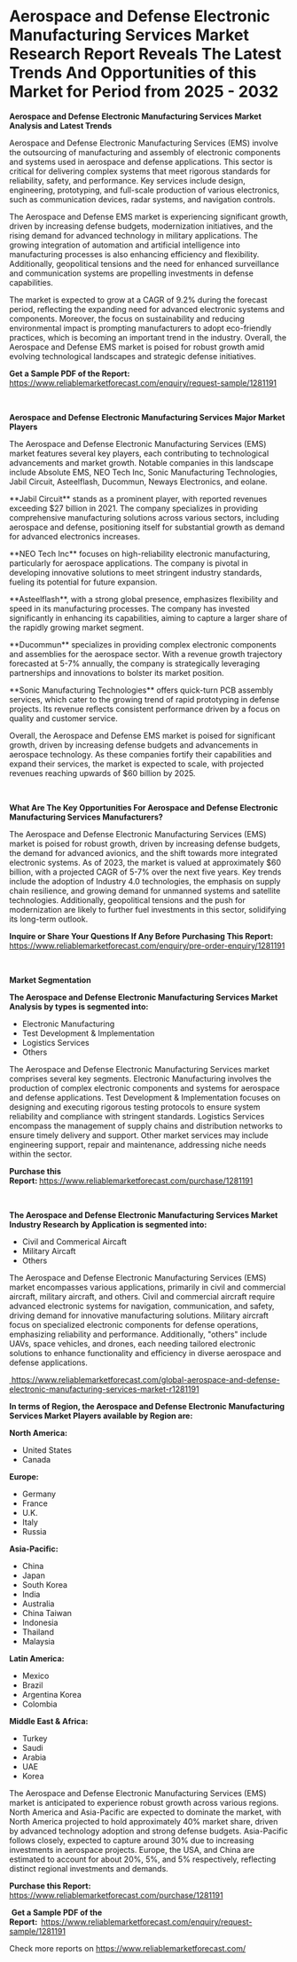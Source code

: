 <p><h1>Aerospace and Defense Electronic Manufacturing Services Market Research Report Reveals The Latest Trends And Opportunities of this Market for Period from 2025 - 2032</h1></p><p><strong>Aerospace and Defense Electronic Manufacturing Services Market Analysis and Latest Trends</strong></p>
<p><p>Aerospace and Defense Electronic Manufacturing Services (EMS) involve the outsourcing of manufacturing and assembly of electronic components and systems used in aerospace and defense applications. This sector is critical for delivering complex systems that meet rigorous standards for reliability, safety, and performance. Key services include design, engineering, prototyping, and full-scale production of various electronics, such as communication devices, radar systems, and navigation controls.</p><p>The Aerospace and Defense EMS market is experiencing significant growth, driven by increasing defense budgets, modernization initiatives, and the rising demand for advanced technology in military applications. The growing integration of automation and artificial intelligence into manufacturing processes is also enhancing efficiency and flexibility. Additionally, geopolitical tensions and the need for enhanced surveillance and communication systems are propelling investments in defense capabilities.</p><p>The market is expected to grow at a CAGR of 9.2% during the forecast period, reflecting the expanding need for advanced electronic systems and components. Moreover, the focus on sustainability and reducing environmental impact is prompting manufacturers to adopt eco-friendly practices, which is becoming an important trend in the industry. Overall, the Aerospace and Defense EMS market is poised for robust growth amid evolving technological landscapes and strategic defense initiatives.</p></p>
<p><strong>Get a Sample PDF of the Report:&nbsp;</strong> <a href="https://www.reliablemarketforecast.com/enquiry/request-sample/1281191?utm_campaign=3386&utm_medium=2&utm_source=Github&utm_content=ia&utm_term=24032025&utm_id=aerospace-and-defense-electronic-manufacturing-services">https://www.reliablemarketforecast.com/enquiry/request-sample/1281191</a></p>
<p>&nbsp;</p>
<p><strong>Aerospace and Defense Electronic Manufacturing Services Major Market Players</strong></p>
<p><p>The Aerospace and Defense Electronic Manufacturing Services (EMS) market features several key players, each contributing to technological advancements and market growth. Notable companies in this landscape include Absolute EMS, NEO Tech Inc, Sonic Manufacturing Technologies, Jabil Circuit, Asteelflash, Ducommun, Neways Electronics, and eolane.</p><p>**Jabil Circuit** stands as a prominent player, with reported revenues exceeding $27 billion in 2021. The company specializes in providing comprehensive manufacturing solutions across various sectors, including aerospace and defense, positioning itself for substantial growth as demand for advanced electronics increases.</p><p>**NEO Tech Inc** focuses on high-reliability electronic manufacturing, particularly for aerospace applications. The company is pivotal in developing innovative solutions to meet stringent industry standards, fueling its potential for future expansion.</p><p>**Asteelflash**, with a strong global presence, emphasizes flexibility and speed in its manufacturing processes. The company has invested significantly in enhancing its capabilities, aiming to capture a larger share of the rapidly growing market segment.</p><p>**Ducommun** specializes in providing complex electronic components and assemblies for the aerospace sector. With a revenue growth trajectory forecasted at 5-7% annually, the company is strategically leveraging partnerships and innovations to bolster its market position.</p><p>**Sonic Manufacturing Technologies** offers quick-turn PCB assembly services, which cater to the growing trend of rapid prototyping in defense projects. Its revenue reflects consistent performance driven by a focus on quality and customer service.</p><p>Overall, the Aerospace and Defense EMS market is poised for significant growth, driven by increasing defense budgets and advancements in aerospace technology. As these companies fortify their capabilities and expand their services, the market is expected to scale, with projected revenues reaching upwards of $60 billion by 2025.</p></p>
<p>&nbsp;</p>
<p><strong>What Are The Key Opportunities For Aerospace and Defense Electronic Manufacturing Services Manufacturers?</strong></p>
<p><p>The Aerospace and Defense Electronic Manufacturing Services (EMS) market is poised for robust growth, driven by increasing defense budgets, the demand for advanced avionics, and the shift towards more integrated electronic systems. As of 2023, the market is valued at approximately $60 billion, with a projected CAGR of 5-7% over the next five years. Key trends include the adoption of Industry 4.0 technologies, the emphasis on supply chain resilience, and growing demand for unmanned systems and satellite technologies. Additionally, geopolitical tensions and the push for modernization are likely to further fuel investments in this sector, solidifying its long-term outlook.</p></p>
<p><strong>Inquire or Share Your Questions If Any Before Purchasing This Report:</strong> <a href="https://www.reliablemarketforecast.com/enquiry/pre-order-enquiry/1281191?utm_campaign=3386&utm_medium=2&utm_source=Github&utm_content=ia&utm_term=24032025&utm_id=aerospace-and-defense-electronic-manufacturing-services">https://www.reliablemarketforecast.com/enquiry/pre-order-enquiry/1281191</a></p>
<p>&nbsp;</p>
<p><strong>Market Segmentation</strong></p>
<p><strong>The Aerospace and Defense Electronic Manufacturing Services Market Analysis by types is segmented into:</strong></p>
<p><ul><li>Electronic Manufacturing</li><li>Test Development & Implementation</li><li>Logistics Services</li><li>Others</li></ul></p>
<p><p>The Aerospace and Defense Electronic Manufacturing Services market comprises several key segments. Electronic Manufacturing involves the production of complex electronic components and systems for aerospace and defense applications. Test Development & Implementation focuses on designing and executing rigorous testing protocols to ensure system reliability and compliance with stringent standards. Logistics Services encompass the management of supply chains and distribution networks to ensure timely delivery and support. Other market services may include engineering support, repair and maintenance, addressing niche needs within the sector.</p></p>
<p><strong>Purchase this Report:&nbsp;</strong><a href="https://www.reliablemarketforecast.com/purchase/1281191?utm_campaign=3386&utm_medium=2&utm_source=Github&utm_content=ia&utm_term=24032025&utm_id=aerospace-and-defense-electronic-manufacturing-services">https://www.reliablemarketforecast.com/purchase/1281191</a></p>
<p>&nbsp;</p>
<p><strong>The Aerospace and Defense Electronic Manufacturing Services Market Industry Research by Application is segmented into:</strong></p>
<p><ul><li>Civil and Commerical Aircaft</li><li>Military Aircaft</li><li>Others</li></ul></p>
<p><p>The Aerospace and Defense Electronic Manufacturing Services (EMS) market encompasses various applications, primarily in civil and commercial aircraft, military aircraft, and others. Civil and commercial aircraft require advanced electronic systems for navigation, communication, and safety, driving demand for innovative manufacturing solutions. Military aircraft focus on specialized electronic components for defense operations, emphasizing reliability and performance. Additionally, "others" include UAVs, space vehicles, and drones, each needing tailored electronic solutions to enhance functionality and efficiency in diverse aerospace and defense applications.</p></p>
<p><a href="https://www.reliablemarketforecast.com/global-aerospace-and-defense-electronic-manufacturing-services-market-r1281191?utm_campaign=3386&utm_medium=2&utm_source=Github&utm_content=ia&utm_term=24032025&utm_id=aerospace-and-defense-electronic-manufacturing-services">&nbsp;https://www.reliablemarketforecast.com/global-aerospace-and-defense-electronic-manufacturing-services-market-r1281191</a></p>
<p><strong>In terms of Region, the Aerospace and Defense Electronic Manufacturing Services Market Players available by Region are:</strong></p>
<p>
    <p> <strong> North America: </strong>
        <ul>
            <li>United States</li>
            <li>Canada</li>
        </ul>
        </p> 
    <p> <strong> Europe: </strong>
        <ul>
            <li>Germany</li>
            <li>France</li>
            <li>U.K.</li>
            <li>Italy</li>
            <li>Russia</li>
        </ul>
        </p> 
    <p> <strong> Asia-Pacific: </strong>
        <ul>
            <li>China</li>
            <li>Japan</li>
            <li>South Korea</li>
            <li>India</li>
            <li>Australia</li>
            <li>China Taiwan</li>
            <li>Indonesia</li>
            <li>Thailand</li>
            <li>Malaysia</li>
        </ul>
        </p> 
    <p> <strong> Latin America: </strong>
        <ul>
            <li>Mexico</li>
            <li>Brazil</li>
            <li>Argentina Korea</li>
            <li>Colombia</li>
        </ul>
        </p> 
    <p> <strong> Middle East & Africa: </strong>
        <ul>
            <li>Turkey</li>
            <li>Saudi</li>
            <li>Arabia</li>
            <li>UAE</li>
            <li>Korea</li>
        </ul>
    </p>
    </p>
<p><p>The Aerospace and Defense Electronic Manufacturing Services (EMS) market is anticipated to experience robust growth across various regions. North America and Asia-Pacific are expected to dominate the market, with North America projected to hold approximately 40% market share, driven by advanced technology adoption and strong defense budgets. Asia-Pacific follows closely, expected to capture around 30% due to increasing investments in aerospace projects. Europe, the USA, and China are estimated to account for about 20%, 5%, and 5% respectively, reflecting distinct regional investments and demands.</p></p>
<p><strong>Purchase this Report: </strong><a href="https://www.reliablemarketforecast.com/purchase/1281191?utm_campaign=3386&utm_medium=2&utm_source=Github&utm_content=ia&utm_term=24032025&utm_id=aerospace-and-defense-electronic-manufacturing-services">https://www.reliablemarketforecast.com/purchase/1281191</a></p>
<p>&nbsp;<strong>Get a Sample PDF of the Report:&nbsp;&nbsp;</strong><a href="https://www.reliablemarketforecast.com/enquiry/request-sample/1281191?utm_campaign=3386&utm_medium=2&utm_source=Github&utm_content=ia&utm_term=24032025&utm_id=aerospace-and-defense-electronic-manufacturing-services">https://www.reliablemarketforecast.com/enquiry/request-sample/1281191</a></p>
<p><strong></strong></p>
<p>Check more reports on <a href="https://www.reliablemarketforecast.com/?utm_campaign=3386&utm_medium=2&utm_source=Github&utm_content=ia&utm_term=24032025&utm_id=aerospace-and-defense-electronic-manufacturing-services">https://www.reliablemarketforecast.com/</a></p>